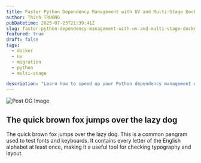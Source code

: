 ```yaml
---
title: Faster Python Dependency Management with UV and Multi-Stage Docker Builds
author: Thinh TRUONG
pubDatetime: 2025-07-23T21:39:41Z
slug: faster-python-dependency-management-with-uv-and-multi-stage-docker-builds
featured: true
draft: false
tags:
  - docker
  - uv
  - migration
  - python
  - multi-stage

description: "Learn how to speed up your Python dependency management using UV and multi-stage Docker builds. This post covers how we did it."
---
```


![Post OG Image](/posts/faster-python-dependency-management-with-uv-and-multi-stage-docker-builds/index.png)

## The quick brown fox jumps over the lazy dog

The quick brown fox jumps over the lazy dog. This is a common pangram used to test fonts and keyboards. It contains every letter of the English alphabet at least once, making it a useful tool for checking typography and layout.
